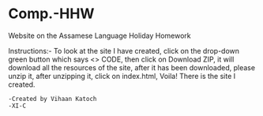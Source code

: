# Comp.-HHW
Website on the Assamese Language Holiday Homework

Instructions:-
              To look at the site I have created,
              click on the drop-down green button which says <> CODE,
              then click on Download ZIP,
              it will download all the resources of the site,
              after it has been downloaded, please unzip it,
              after unzipping it,
              click on index.html,
              Voila! There is the site I created.
              
    -Created by Vihaan Katoch
    -XI-C
